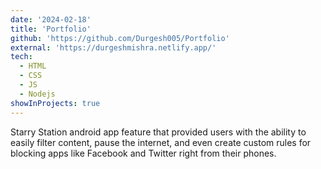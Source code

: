 ```yaml
---
date: '2024-02-18'
title: 'Portfolio'
github: 'https://github.com/Durgesh005/Portfolio'
external: 'https://durgeshmishra.netlify.app/'
tech:
  - HTML
  - CSS
  - JS
  - Nodejs
showInProjects: true
---
```


Starry Station android app feature that provided users with the ability to easily filter content, pause the internet, and even create custom rules for blocking apps like Facebook and Twitter right from their phones.
